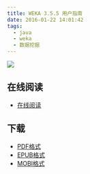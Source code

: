 ```yaml
---
title: WEKA 3.5.5 用户指南
date: 2016-01-22 14:01:42
tags:
  - java
  - weka
  - 数据挖掘
---
```


![](https://ek8whxe.cloudimg.io/s/width/226/https://www.gitbook.com/cover/book/wizardforcel/weka-355-userguide.jpg?build=1452739155756&v=12.0.4)

<!--more-->

## 在线阅读 ##

+ [在线阅读](https://www.gitbook.com/book/wizardforcel/weka-355-userguide/details)

## 下载 ##

+ [PDF格式](https://www.gitbook.com/download/pdf/book/wizardforcel/weka-355-userguide)
+ [EPUB格式](https://www.gitbook.com/download/epub/book/wizardforcel/weka-355-userguide)
+ [MOBI格式](https://www.gitbook.com/download/mobi/book/wizardforcel/weka-355-userguide)